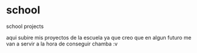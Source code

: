 # school
school projects

aqui subire mis proyectos de la escuela ya que creo que en algun futuro me van a servir a la hora de conseguir chamba :v
